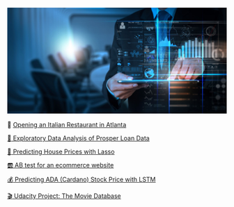 ![](image/data.png)

 :spaghetti: [ Opening an Italian Restaurant in Atlanta](https://nbviewer.jupyter.org/github/Claudia-Perez-Ruisanchez/Opening-an-Italian-Restaurant-in-Atlanta/blob/master/NewAtlanta.ipynb)

 [:money_with_wings: Exploratory Data Analysis of Prosper Loan Data](https://nbviewer.jupyter.org/github/Claudia-Perez-Ruisanchez/EDA-of-Prosper-Loan-Data/blob/master/exporatory_template.ipynb)
 
 [:office: Predicting House Prices with Lasso](https://nbviewer.jupyter.org/github/Claudia-Perez-Ruisanchez/House_Prices_Lasso/blob/master/House_Prices.ipynb)

 [:ab: AB test for an ecommerce website](https://nbviewer.jupyter.org/github/Claudia-Perez-Ruisanchez/AB-test-for-an-ecommerce-website/blob/master/Analyze_ab_test_results_notebook.ipynb)
 
 [:moneybag: Predicting ADA (Cardano) Stock Price with LSTM](https://nbviewer.jupyter.org/github/Claudia-Perez-Ruisanchez/Cardano/blob/master/Cardano.ipynb)

[:clapper: Udacity Project: The Movie Database](https://nbviewer.jupyter.org/github/Claudia-Perez-Ruisanchez/Udacity-Project-The-Movie-Database-TMDb-/blob/master/movies_tmdb.ipynb)



